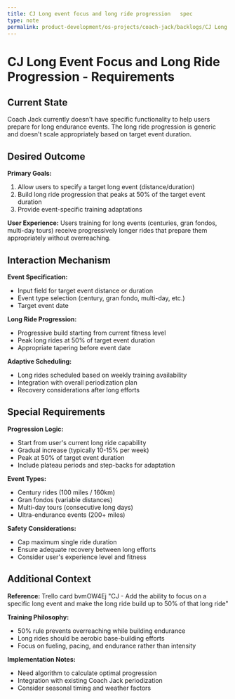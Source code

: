 ```yaml
---
title: CJ Long event focus and long ride progression   spec
type: note
permalink: product-development/os-projects/coach-jack/backlogs/CJ Long Event Focus and Long Ride Progression - Spec
---
```


# CJ Long Event Focus and Long Ride Progression - Requirements

## Current State

Coach Jack currently doesn't have specific functionality to help users prepare for long endurance events. The long ride progression is generic and doesn't scale appropriately based on target event duration.

## Desired Outcome  

**Primary Goals:**
1. Allow users to specify a target long event (distance/duration)
2. Build long ride progression that peaks at 50% of the target event duration
3. Provide event-specific training adaptations

**User Experience:** Users training for long events (centuries, gran fondos, multi-day tours) receive progressively longer rides that prepare them appropriately without overreaching.

## Interaction Mechanism

**Event Specification:**
- Input field for target event distance or duration
- Event type selection (century, gran fondo, multi-day, etc.)
- Target event date

**Long Ride Progression:**
- Progressive build starting from current fitness level
- Peak long rides at 50% of target event duration
- Appropriate tapering before event date

**Adaptive Scheduling:**
- Long rides scheduled based on weekly training availability
- Integration with overall periodization plan
- Recovery considerations after long efforts

## Special Requirements

**Progression Logic:**
- Start from user's current long ride capability
- Gradual increase (typically 10-15% per week)
- Peak at 50% of target event duration
- Include plateau periods and step-backs for adaptation

**Event Types:**
- Century rides (100 miles / 160km)
- Gran fondos (variable distances)
- Multi-day tours (consecutive long days)
- Ultra-endurance events (200+ miles)

**Safety Considerations:**
- Cap maximum single ride duration
- Ensure adequate recovery between long efforts
- Consider user's experience level and fitness

## Additional Context

**Reference:** Trello card bvmOW4Ej "CJ - Add the ability to focus on a specific long event and make the long ride build up to 50% of that long ride"

**Training Philosophy:**
- 50% rule prevents overreaching while building endurance
- Long rides should be aerobic base-building efforts
- Focus on fueling, pacing, and endurance rather than intensity

**Implementation Notes:**
- Need algorithm to calculate optimal progression
- Integration with existing Coach Jack periodization
- Consider seasonal timing and weather factors